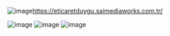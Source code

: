 ![image](https://github.com/user-attachments/assets/6573b675-6e2b-416c-b8e5-7a53f7200147)https://eticaretduygu.saimediaworks.com.tr/

![image](https://github.com/user-attachments/assets/a1509a07-4344-4bf2-8a44-05bfa4c504cd)
![image](https://github.com/user-attachments/assets/268b5f2a-90cf-412c-8eef-f05bfb429c9a)
![image](https://github.com/user-attachments/assets/fc49e51e-58af-4fb0-9488-dd20c8991d75)

